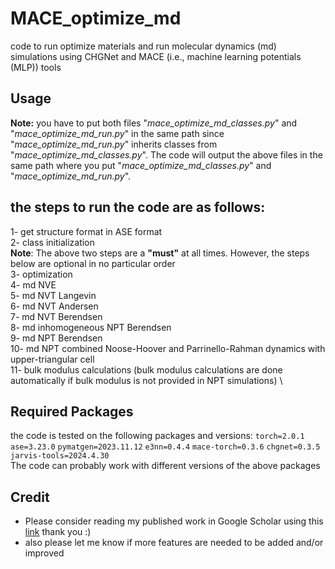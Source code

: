 # MACE_optimize_md
code to run optimize materials and run molecular dynamics (md) simulations using CHGNet and MACE (i.e., machine learning potentials (MLP)) tools

## Usage
**Note:** you have to put both files "*mace_optimize_md_classes.py*" and "*mace_optimize_md_run.py*" in the same path since "*mace_optimize_md_run.py*" inherits classes from "*mace_optimize_md_classes.py*". The code will output the above files in the same path where you put "*mace_optimize_md_classes.py*" and "*mace_optimize_md_run.py*".


## the steps to run the code are as follows:
1- get structure format in ASE format \
2- class initialization \
**Note**: The above two steps are a **"must"** at all times. However, the steps below are optional in no particular order \
3- optimization \
4- md NVE  \
5- md NVT Langevin \
6- md NVT Andersen \
7- md NVT Berendsen \
8- md inhomogeneous NPT Berendsen \
9- md NPT Berendsen \
10- md NPT combined Noose-Hoover and Parrinello-Rahman dynamics with upper-triangular cell \
11- bulk modulus calculations (bulk modulus calculations are done automatically if bulk modulus is not provided in NPT simulations) \



## Required Packages
the code is tested on the following packages and versions:
<code>torch=2.0.1</code>
<code>ase=3.23.0</code>
<code>pymatgen=2023.11.12</code>
<code>e3nn=0.4.4</code>
<code>mace-torch=0.3.6</code>
<code>chgnet=0.3.5</code>
<code>jarvis-tools=2024.4.30</code>
</br>The code can probably work with different versions of the above packages

## Credit
* Please consider reading my published work in Google Scholar using this [link](https://scholar.google.com/citations?user=5tkWy4AAAAAJ&hl=en&oi=ao) thank you :)
* also please let me know if more features are needed to be added and/or improved 
